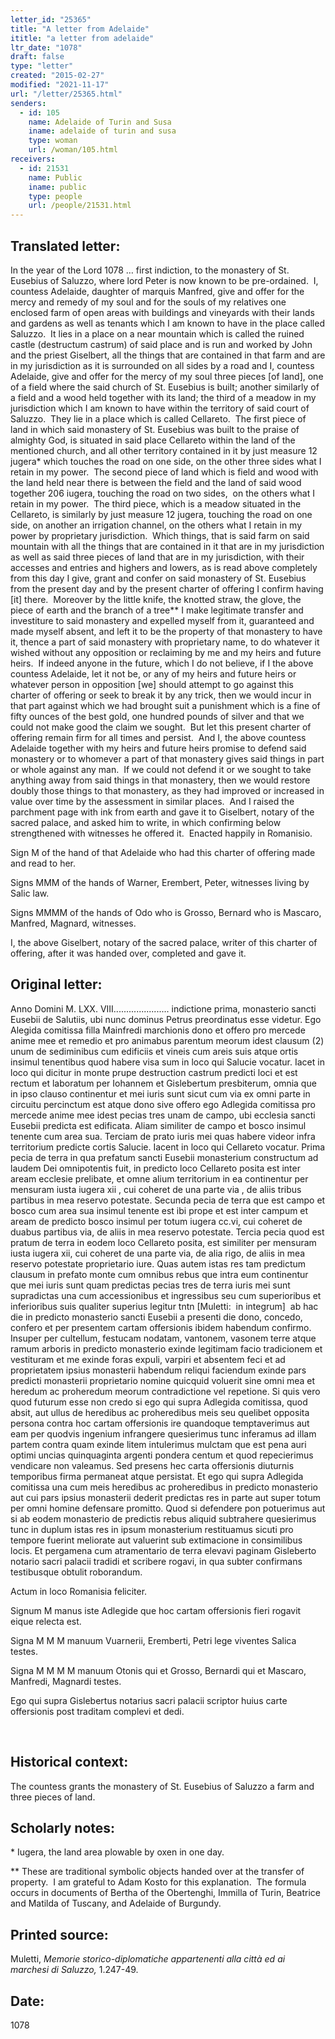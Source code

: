 ```yaml
---
letter_id: "25365"
title: "A letter from Adelaide"
ititle: "a letter from adelaide"
ltr_date: "1078"
draft: false
type: "letter"
created: "2015-02-27"
modified: "2021-11-17"
url: "/letter/25365.html"
senders:
  - id: 105
    name: Adelaide of Turin and Susa
    iname: adelaide of turin and susa
    type: woman
    url: /woman/105.html
receivers:
  - id: 21531
    name: Public
    iname: public
    type: people
    url: /people/21531.html
---
```

<h2> Translated letter:</h2><p>In the year of the Lord 1078 … first indiction, to the monastery of St. Eusebius of Saluzzo, where lord Peter is now known to be pre-ordained.&nbsp; I, countess Adelaide, daughter of marquis Manfred, give and offer for the mercy and remedy of my soul and for the souls of my relatives one enclosed farm of open areas with buildings and vineyards with their lands and gardens as well as tenants which I am known to have in the place called Saluzzo.&nbsp; It lies in a place on a near mountain which is called the ruined castle (destructum castrum) of said place and is run and worked by John and the priest Giselbert, all the things that are contained in that farm and are in my jurisdiction as it is surrounded on all sides by a road and I, countess Adelaide, give and offer for the mercy of my soul three pieces [of land], one of a field where the said church of St. Eusebius is built; another similarly of a field and a wood held together with its land; the third of a meadow in my jurisdiction which I am known to have within the territory of said court of Saluzzo.&nbsp; They lie in a place which is called Cellareto.&nbsp; The first piece of land in which said monastery of St. Eusebius was built to the praise of almighty God, is situated in said place Cellareto within the land of the mentioned church, and all other territory contained in it by just measure 12 jugera* which touches the road on one side, on the other three sides what I retain in my power.&nbsp; The second piece of land which is field and wood with the land held near there is between the field and the land of said wood together 206 iugera, touching the road on two sides,&nbsp; on the others what I retain in my power.&nbsp; The third piece, which is a meadow situated in the Cellareto, is similarly by just measure 12 jugera, touching the road on one side, on another an irrigation channel, on the others what I retain in my power by proprietary jurisdiction.&nbsp; Which things, that is said farm on said mountain with all the things that are contained in it that are in my jurisdiction as well as said three pieces of land that are in my jurisdiction, with their accesses and entries and highers and lowers, as is read above completely from this day I give, grant and confer on said monastery of St. Eusebius from the present day and by the present charter of offering I confirm having [it] there.&nbsp; Moreover by the little knife, the knotted straw, the glove, the piece of earth and the branch of a tree** I make legitimate transfer and investiture to said monastery and expelled myself from it, guaranteed and made myself absent, and left it to be the property of that monastery to have it, thence a part of said monastery with proprietary name, to do whatever it wished without any opposition or reclaiming by me and my heirs and future heirs.&nbsp; If indeed anyone in the future, which I do not believe, if I the above countess Adelaide, let it not be, or any of my heirs and future heirs or whatever person in opposition [we] should attempt to go against this charter of offering or seek to break it by any trick, then we would incur in that part against which we had brought suit a punishment which is a fine of fifty ounces of the best gold, one hundred pounds of silver and that we could not make good the claim we sought.&nbsp; But let this present charter of offering remain firm for all times and persist.&nbsp; And I, the above countess Adelaide together with my heirs and future heirs promise to defend said monastery or to whomever a part of that monastery gives said things in part or whole against any man.&nbsp; If we could not defend it or we sought to take anything away from said things in that monastery, then we would restore doubly those things to that monastery, as they had improved or increased in value over time by the assessment in similar places.&nbsp; And I raised the parchment page with ink from earth and gave it to Giselbert, notary of the sacred palace, and asked him to write, in which confirming below strengthened with witnesses he offered it.&nbsp; Enacted happily in Romanisio.</p><p>Sign M of the hand of that Adelaide who had this charter of offering made and read to her.&nbsp;</p><p>Signs MMM of the hands of Warner, Erembert, Peter, witnesses living by Salic law.&nbsp;</p><p>Signs MMMM of the hands of Odo who is Grosso, Bernard who is Mascaro, Manfred, Magnard, witnesses.&nbsp;</p><p>I, the above Giselbert, notary of the sacred palace, writer of this charter of offering, after it was handed over, completed and gave it.</p><h2 class="mt-4"> Original letter:</h2><p>Anno Domini M. LXX. VIII...................... indictione prima, monasterio sancti Eusebii de Salutiis, ubi nunc dominus Petrus preordinatus esse videtur. Ego Alegida comitissa filla Mainfredi marchionis dono et offero pro mercede anime mee et remedio et pro animabus parentum meorum idest clausum (2) unum de sediminibus cum edificiis et vineis cum areis suis atque ortis insimul tenentibus quod habere visa sum in loco qui Salucie vocatur. Iacet in loco qui dicitur in monte prupe destruction castrum predicti loci et est rectum et laboratum per Iohannem et Gislebertum presbiterum, omnia que in ipso clauso continentur et mei iuris sunt sicut cum via ex omni parte in circuitu percinctum est atque dono sive offero ego Adlegida co­mitissa pro mercede anime mee idest pecias tres unam de campo, ubi ecclesia sancti Eusebii predicta est edificata. Aliam similiter de campo et bosco insimul tenente cum area sua. Terciam de prato iuris mei quas habere videor infra territorium predicte cortis Salucie. Iacent in loco qui Cellareto vocatur. Prima pecia de terra in qua prefatum sancti Eusebii monasterium constructum ad laudem Dei omnipotentis fuit, in predicto loco Cellareto posita est inter aream ecclesie prelibate, et omne alium ter­ritorium in ea continentur per mensuram iusta iugera xii , cui coheret de una parte via , de aliis tribus partibus in mea reservo potestate. Secunda pecia de terra que est campo et bosco cum area sua insimul tenente est ibi prope et est inter campum et aream de predicto bosco insimul per totum iugera cc.vi, cui coheret de duabus partibus via, de aliis in mea reservo potestate. Tercia pecia quod est pratum de terra in eodem loco Cellareto posita, est similiter per mensuram iusta iugera xii, cui coheret de una parte via, de alia rigo, de aliis in mea reservo potestate proprietario iure. Quas autem istas res tam predictum clausum in prefato monte cum omnibus rebus que intra eum continentur que mei iuris sunt quam predictas pecias tres de terra iuris mei sunt supradictas una cum accessionibus et ingressibus seu cum superioribus et inferioribus suis qualiter superius legitur tntn [Muletti:&nbsp; in integrum] &nbsp;ab hac die in predicto monasterio sancti Eusebii a presenti die dono, concedo, confero et per presentem cartam offersionis ibidem habendum confirmo. Insuper per cultellum, festucam nodatam, vantonem, vasonem terre atque ramum arboris in predicto monasterio exinde legitimam facio tradicionem et vestituram et me exinde foras expuli, varpiri et ab­sentem feci et ad proprietatem ipsius monasterii habendum reliqui faciendum exinde pars predicti monasterii proprietario nomine quicquid voluerit sine omni mea et heredum ac proheredum meorum contradictione vel repetione. Si quis vero quod futurum esse non credo si ego qui supra Adlegida comitissa, quod absit, aut ullus de heredibus ac proheredibus meis seu quelibet opposita persona contra hoc cartam offersionis ire quandoque temptaverimus aut eam per quodvis ingenium infrangere quesierimus tunc inferamus ad illam partem contra quam exinde litem intulerimus mulctam que est pena auri optimi uncias quinquaginta argenti pondera centum et quod repecierimus vendicare non valeamus. Sed presens hec carta offersionis diuturnis temporibus firma permaneat atque persistat. Et ego qui supra Adlegida comitissa una cum meis heredibus ac proheredibus in predicto monasterio aut cui pars ipsius monasterii dederit predictas res in parte aut super totum per omni homine defensare promitto. Quod si defendere pon potuerimus aut si ab eodem monasterio de predictis rebus aliquid subtrahere quesierimus tunc in duplum istas res in ipsum monasterium restituamus sicuti pro tempore fuerint meliorate aut valuerint sub extimacione in consimilibus locis. Et pergamena cum atramentario de terra elevavi paginam Gisleberto notario sacri palacii tradidi et scribere rogavi, in qua subter confirmans testibusque obtulit roborandum.</p><p>Actum in loco Romanisia feliciter.</p><p>Signum M manus iste Adlegide que hoc cartam offersionis fieri rogavit eique relecta est.</p><p>Signa M M M manuum Vuarnerii, Eremberti, Petri lege viventes Salica testes.</p><p>Signa M M M M manuum Otonis qui et Grosso, Bernardi qui et Mascaro, Manfredi, Magnardi testes.</p><p>Ego qui supra Gislebertus notarius sacri palacii scriptor huius carte offersionis post traditam complevi et dedi.</p><p>&nbsp;</p><h2 class="mt-4"> Historical context:</h2><p>The countess grants the monastery of St. Eusebius of Saluzzo a farm and three pieces of land.</p><h2 class="mt-4"> Scholarly notes:</h2><p>* Iugera, the land area plowable by oxen in one day.</p><p>**&nbsp;These are traditional symbolic objects handed over at the transfer of property. &nbsp;I am grateful to Adam Kosto for this explanation.&nbsp; The formula occurs in documents of Bertha of the Obertenghi, Immilla of Turin, Beatrice and Matilda of Tuscany, and Adelaide of Burgundy.</p><h2 class="mt-4"> Printed source:</h2><p>Muletti,&nbsp;<i>Memorie storico-diplomatiche appartenenti alla città ed ai marchesi di Saluzzo,</i> 1.247-49.&nbsp;</p><h2 class="mt-4"> Date:</h2>1078